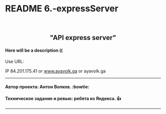 # README 6.-expressServer


<br>
<h2 align='center'>
  <strong>"API express server"</strong>  
</h2>

#### Here will be a description ((

Use URL:

IP 84.201.175.41 or www.ayavolk.ga or ayavolk.ga

---

#### Автор проекта: Антон Волков. :bowtie:

#### Техническое задание и ревью: ребята из Яндекса. :+1:

---
